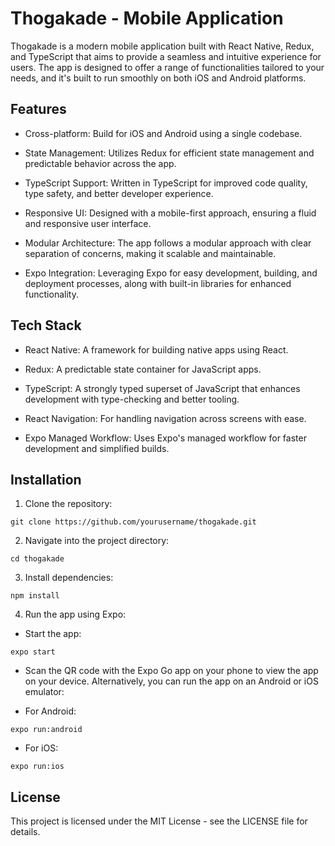 # Thogakade - Mobile Application

Thogakade is a modern mobile application built with React Native, Redux, and TypeScript that aims to provide a seamless and intuitive experience for users. The app is designed to offer a range of functionalities tailored to your needs, and it's built to run smoothly on both iOS and Android platforms.

## Features

* Cross-platform: Build for iOS and Android using a single codebase.

* State Management: Utilizes Redux for efficient state management and predictable behavior across the app.

* TypeScript Support: Written in TypeScript for improved code quality, type safety, and better developer experience.

* Responsive UI: Designed with a mobile-first approach, ensuring a fluid and responsive user interface.

* Modular Architecture: The app follows a modular approach with clear separation of concerns, making it scalable and maintainable.
* Expo Integration: Leveraging Expo for easy development, building, and deployment processes, along with built-in libraries for enhanced functionality.

## Tech Stack

* React Native: A framework for building native apps using React.

* Redux: A predictable state container for JavaScript apps.

* TypeScript: A strongly typed superset of JavaScript that enhances development with type-checking and better tooling.

* React Navigation: For handling navigation across screens with ease.

* Expo Managed Workflow: Uses Expo's managed workflow for faster development and simplified builds.

## Installation

1. Clone the repository:

`git clone https://github.com/yourusername/thogakade.git`

2. Navigate into the project directory:

`cd thogakade`

3. Install dependencies:

`npm install`

4. Run the app using Expo:

* Start the app:

`expo start`

* Scan the QR code with the Expo Go app on your phone to view the app on your device.
Alternatively, you can run the app on an Android or iOS emulator:


* For Android:

`expo run:android`

* For iOS:

`expo run:ios`

## License

This project is licensed under the MIT License - see the LICENSE file for details.